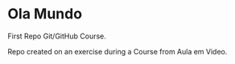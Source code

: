 # Ola Mundo
 First Repo Git/GitHub Course.

Repo created on an exercise during a Course from Aula em Video.